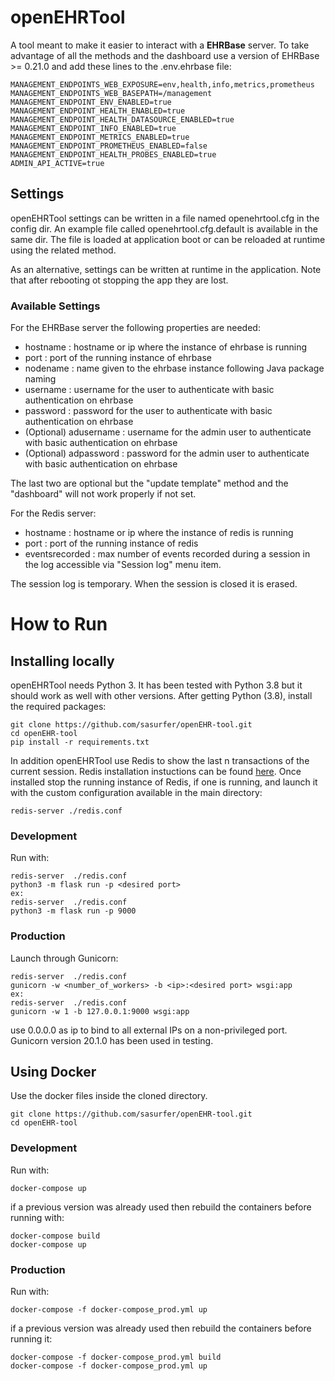 # openEHRTool

A tool meant to make it easier to interact with a **EHRBase** server. To take advantage of all the methods and the dashboard use a version of EHRBase >= 0.21.0 and add these lines to the .env.ehrbase file:
```
MANAGEMENT_ENDPOINTS_WEB_EXPOSURE=env,health,info,metrics,prometheus
MANAGEMENT_ENDPOINTS_WEB_BASEPATH=/management
MANAGEMENT_ENDPOINT_ENV_ENABLED=true
MANAGEMENT_ENDPOINT_HEALTH_ENABLED=true
MANAGEMENT_ENDPOINT_HEALTH_DATASOURCE_ENABLED=true
MANAGEMENT_ENDPOINT_INFO_ENABLED=true
MANAGEMENT_ENDPOINT_METRICS_ENABLED=true
MANAGEMENT_ENDPOINT_PROMETHEUS_ENABLED=false
MANAGEMENT_ENDPOINT_HEALTH_PROBES_ENABLED=true
ADMIN_API_ACTIVE=true
```
## Settings
openEHRTool settings can be written in a file named openehrtool.cfg in the config dir. An example file called openehrtool.cfg.default is available in the same dir. The file is loaded at application boot or can be reloaded at runtime using the related method.

As an alternative, settings can be written at runtime in the application. Note that after rebooting ot stopping the app they are lost. 

### Available Settings
For the EHRBase server the following properties are needed:
* hostname : hostname or ip where the instance of ehrbase is running
* port : port of the running instance of ehrbase
* nodename : name given to the ehrbase instance following Java package naming
* username : username for the user to authenticate with basic authentication on ehrbase
* password : password for the user to authenticate with basic authentication on ehrbase
* (Optional) adusername : username for the admin user to authenticate with basic authentication on ehrbase
* (Optional) adpassword : password for the admin user to authenticate with basic authentication on ehrbase

The last two are optional but the "update template" method and the "dashboard" will not work properly if not set.

For the Redis server:
* hostname : hostname or ip where the instance of redis is running
* port : port of the running instance of redis
* eventsrecorded : max number of events recorded during a session in the log accessible via "Session log" menu item.

The session log is temporary. When the session is closed it is erased.

# How to Run

## Installing locally
openEHRTool needs Python 3. It has been tested with Python 3.8 but it should work as well with other versions.
After getting Python (3.8), install the required packages:
```
git clone https://github.com/sasurfer/openEHR-tool.git
cd openEHR-tool
pip install -r requirements.txt
```

In addition openEHRTool use Redis to show the last n transactions of the current session. Redis installation instuctions can be found [here](https://redis.io/docs/getting-started/installation). Once installed stop the running instance of Redis, if one is running, and launch it with the custom configuration available in the main directory:
```
redis-server ./redis.conf
```
### Development
Run with:
```
redis-server  ./redis.conf
python3 -m flask run -p <desired port>
ex:
redis-server  ./redis.conf
python3 -m flask run -p 9000
```
### Production
Launch through Gunicorn:
```
redis-server  ./redis.conf
gunicorn -w <number_of_workers> -b <ip>:<desired port> wsgi:app
ex:
redis-server  ./redis.conf
gunicorn -w 1 -b 127.0.0.1:9000 wsgi:app
```
use 0.0.0.0 as ip to bind to all external IPs on a non-privileged port.  Gunicorn version 20.1.0 has been used in testing.
## Using Docker
Use the docker files inside the cloned directory.
```
git clone https://github.com/sasurfer/openEHR-tool.git  
cd openEHR-tool
```
### Development
Run with:
```
docker-compose up
```
if a previous version was already used then rebuild the containers before running with:
```
docker-compose build
docker-compose up
```
### Production
Run with:
```
docker-compose -f docker-compose_prod.yml up
```
if a previous version was already used then rebuild the containers before running it:
```
docker-compose -f docker-compose_prod.yml build
docker-compose -f docker-compose_prod.yml up
```
